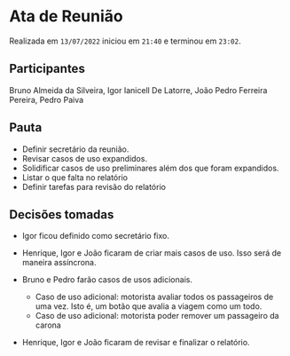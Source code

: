 <!-- o arquivo deve ser nomeado como ata-${data}.md, por exemplo, `ata-2022-07-01.md` -->

# Ata de Reunião

Realizada em `13/07/2022` iniciou em `21:40` e terminou em `23:02`.

## Participantes

Bruno Almeida da Silveira, Igor Ianicell De Latorre, João Pedro Ferreira Pereira, Pedro Paiva

## Pauta

- Definir secretário da reunião.
- Revisar casos de uso expandidos.
- Solidificar casos de uso preliminares além dos que foram expandidos.
- Listar o que falta no relatório
- Definir tarefas para revisão do relatório

## Decisões tomadas

- Igor ficou definido como secretário fixo.
- Henrique, Igor e João ficaram de criar mais casos de uso. Isso será de maneira assíncrona.
- Bruno e Pedro farão casos de usos adicionais. 
    
    - Caso de uso adicional: motorista avaliar todos os passageiros de uma vez. Isto é, um botão que avalia a viagem como um todo.
    - Caso de uso adicional: motorista poder remover um passageiro da carona

- Henrique, Igor e João ficaram de revisar e finalizar o relatório.
